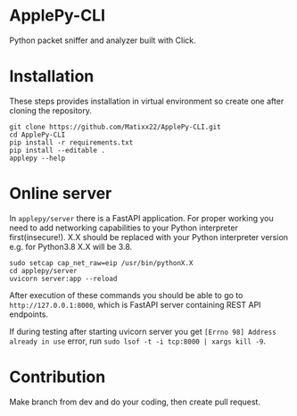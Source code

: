 # ApplePy-CLI
Python packet sniffer and analyzer built with Click.

# Installation
These steps provides installation in virtual environment so create one after cloning the repository.

```{bash}
git clone https://github.com/Matixx22/ApplePy-CLI.git
cd ApplePy-CLI
pip install -r requirements.txt
pip install --editable .
applepy --help
```

# Online server
In `applepy/server` there is a FastAPI application. For proper working you need to add networking capabilities to your Python interpreter first(insecure!). X.X should be replaced with your Python interpreter version e.g. for Python3.8 X.X will be 3.8.

```{bash}
sudo setcap cap_net_raw=eip /usr/bin/pythonX.X
cd applepy/server
uvicorn server:app --reload
```

After execution of these commands you should be able to go to `http://127.0.0.1:8000`, which is FastAPI server containing REST API endpoints.

If during testing after starting uvicorn server you get `[Errno 98] Address already in use` error, run `sudo lsof -t -i tcp:8000 | xargs kill -9`.

# Contribution 

Make branch from dev and do your coding, then create pull request.
